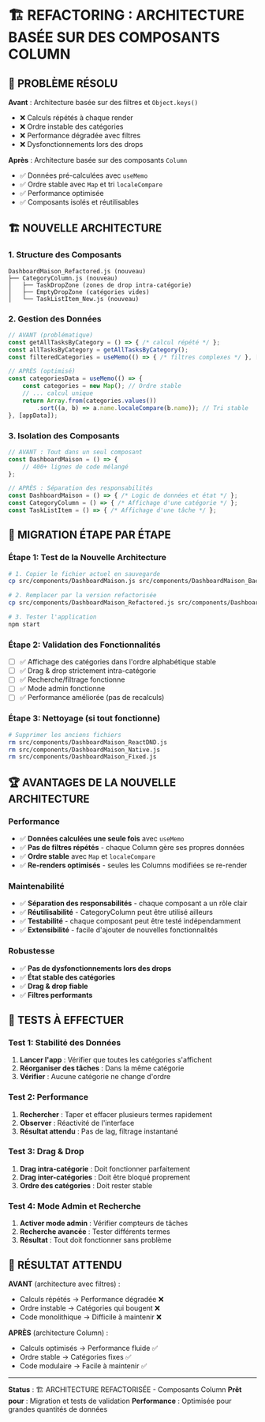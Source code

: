 # 🏗️ REFACTORING : ARCHITECTURE BASÉE SUR DES COMPOSANTS COLUMN

## 🎯 PROBLÈME RÉSOLU

**Avant** : Architecture basée sur des filtres et `Object.keys()` 
- ❌ Calculs répétés à chaque render
- ❌ Ordre instable des catégories
- ❌ Performance dégradée avec filtres
- ❌ Dysfonctionnements lors des drops

**Après** : Architecture basée sur des composants `Column`
- ✅ Données pré-calculées avec `useMemo`
- ✅ Ordre stable avec `Map` et tri `localeCompare`
- ✅ Performance optimisée
- ✅ Composants isolés et réutilisables

## 🏗️ NOUVELLE ARCHITECTURE

### 1. Structure des Composants

```
DashboardMaison_Refactored.js (nouveau)
├── CategoryColumn.js (nouveau)
│   ├── TaskDropZone (zones de drop intra-catégorie)
│   ├── EmptyDropZone (catégories vides)
│   └── TaskListItem_New.js (nouveau)
```

### 2. Gestion des Données

```javascript
// AVANT (problématique)
const getAllTasksByCategory = () => { /* calcul répété */ };
const allTasksByCategory = getAllTasksByCategory();
const filteredCategories = useMemo(() => { /* filtres complexes */ }, []);

// APRÈS (optimisé)
const categoriesData = useMemo(() => {
    const categories = new Map(); // Ordre stable
    // ... calcul unique
    return Array.from(categories.values())
        .sort((a, b) => a.name.localeCompare(b.name)); // Tri stable
}, [appData]);
```

### 3. Isolation des Composants

```javascript
// AVANT : Tout dans un seul composant
const DashboardMaison = () => {
    // 400+ lignes de code mélangé
};

// APRÈS : Séparation des responsabilités
const DashboardMaison = () => { /* Logic de données et état */ };
const CategoryColumn = () => { /* Affichage d'une catégorie */ };
const TaskListItem = () => { /* Affichage d'une tâche */ };
```

## 🔄 MIGRATION ÉTAPE PAR ÉTAPE

### Étape 1: Test de la Nouvelle Architecture
```bash
# 1. Copier le fichier actuel en sauvegarde
cp src/components/DashboardMaison.js src/components/DashboardMaison_Backup.js

# 2. Remplacer par la version refactorisée
cp src/components/DashboardMaison_Refactored.js src/components/DashboardMaison.js

# 3. Tester l'application
npm start
```

### Étape 2: Validation des Fonctionnalités
- [ ] ✅ Affichage des catégories dans l'ordre alphabétique stable
- [ ] ✅ Drag & drop strictement intra-catégorie
- [ ] ✅ Recherche/filtrage fonctionne
- [ ] ✅ Mode admin fonctionne
- [ ] ✅ Performance améliorée (pas de recalculs)

### Étape 3: Nettoyage (si tout fonctionne)
```bash
# Supprimer les anciens fichiers
rm src/components/DashboardMaison_ReactDND.js
rm src/components/DashboardMaison_Native.js
rm src/components/DashboardMaison_Fixed.js
```

## 🏆 AVANTAGES DE LA NOUVELLE ARCHITECTURE

### Performance
- ✅ **Données calculées une seule fois** avec `useMemo`
- ✅ **Pas de filtres répétés** - chaque Column gère ses propres données
- ✅ **Ordre stable** avec `Map` et `localeCompare`
- ✅ **Re-renders optimisés** - seules les Columns modifiées se re-render

### Maintenabilité
- ✅ **Séparation des responsabilités** - chaque composant a un rôle clair
- ✅ **Réutilisabilité** - CategoryColumn peut être utilisé ailleurs
- ✅ **Testabilité** - chaque composant peut être testé indépendamment
- ✅ **Extensibilité** - facile d'ajouter de nouvelles fonctionnalités

### Robustesse
- ✅ **Pas de dysfonctionnements lors des drops**
- ✅ **État stable des catégories**
- ✅ **Drag & drop fiable**
- ✅ **Filtres performants**

## 🧪 TESTS À EFFECTUER

### Test 1: Stabilité des Données
1. **Lancer l'app** : Vérifier que toutes les catégories s'affichent
2. **Réorganiser des tâches** : Dans la même catégorie
3. **Vérifier** : Aucune catégorie ne change d'ordre

### Test 2: Performance
1. **Rechercher** : Taper et effacer plusieurs termes rapidement
2. **Observer** : Réactivité de l'interface
3. **Résultat attendu** : Pas de lag, filtrage instantané

### Test 3: Drag & Drop
1. **Drag intra-catégorie** : Doit fonctionner parfaitement
2. **Drag inter-catégories** : Doit être bloqué proprement
3. **Ordre des catégories** : Doit rester stable

### Test 4: Mode Admin et Recherche
1. **Activer mode admin** : Vérifier compteurs de tâches
2. **Recherche avancée** : Tester différents termes
3. **Résultat** : Tout doit fonctionner sans problème

## 🎯 RÉSULTAT ATTENDU

**AVANT** (architecture avec filtres) :
- Calculs répétés → Performance dégradée ❌
- Ordre instable → Catégories qui bougent ❌
- Code monolithique → Difficile à maintenir ❌

**APRÈS** (architecture Column) :
- Calculs optimisés → Performance fluide ✅
- Ordre stable → Catégories fixes ✅  
- Code modulaire → Facile à maintenir ✅

---
**Status** : 🏗️ ARCHITECTURE REFACTORISÉE - Composants Column
**Prêt pour** : Migration et tests de validation
**Performance** : Optimisée pour grandes quantités de données
